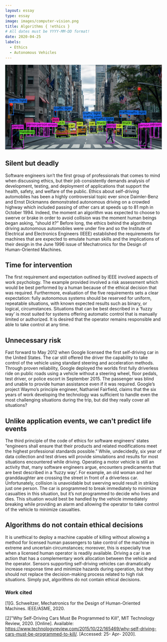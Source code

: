 ```yaml
---
layout: essay
type: essay
image: images/computer-vision.png
title: Algorithms { !ethics }
# All dates must be YYYY-MM-DD format!
date: 2020-04-25
labels:
  - Ethics
  - Autonomous Vehicles
---
```


<img class="ui huge centered image" src="../images/computer-vision.png">

## Silent but deadly

Software engineers isn’t the first group of professionals that comes to mind when discussing ethics, but their job consistently demands analysis of development, testing, and deployment of applications that support the health, safety, and welfare of the public. Ethics about self-driving automobiles has been a highly controversial topic ever since Daimler-Benz and Ernst Dickmanns demonstrated autonomous driving on a crowded highway which included passing of other cars at speeds up to 81 mph in October 1994.  Indeed, the moment an algorithm was expected to choose to swerve or brake in order to avoid collision was the moment human beings began asking, “should it?”  Before long, the ethics behind the algorithms driving autonomous automobiles were under fire and so the Institute of Electrical and Electronics Engineers (IEEE) established the requirements for machines that are expected to emulate human skills and the implications of their design in the June 1996 issue of Mechatronics for the Design of Human-Oriented Machines.

## Time for intervention

The first requirement and expectation outlined by IEEE involved aspects of work psychology.  The example provided involved a risk assessment which would be best performed by a human because of the ethical decision that was required.  Furthermore, evaluation of the five requirements sets a clear expectation: fully autonomous systems should be reserved for uniform, repeatable situations, with known expected results such as binary, or logical, circumstances.  Situations that can be best described in a ‘fuzzy way’ is most suited for systems offering automatic control that is manually limited or authorized.  It is desired that the operator remains responsible and able to take control at any time.

## Unnecessary risk

Fast forward to May 2012 when Google licensed the first self-driving car in the United States.  The car still offered the driver the capability to take control of the vehicle using standard steering and acceleration methods.  Through proven reliability, Google deployed the worlds first fully driverless ride on public roads using a vehicle without a steering wheel, floor pedals, test driver, or police escort in September 2015.  The passenger was blind and unable to provide human assistance even if it was required.  Google’s project Waymo’s principle engineer, Nathaniel Fairfield, claims that the six years of work developing the technology was sufficient to handle even the most challenging situations during the trip, but did they really cover all situations?

## Unlike application events, we can't predict life events

The third principle of the code of ethics for software engineers’ states “engineers shall ensure that their products and related modifications meet the highest professional standards possible.”  While, undecidedly, six year of data collection and test drives will provide simulations and results for most situations encountered while driving.  Operating a motor vehicle is still an activity that, many software engineers argue, encounters predicaments that are best described in a ‘fuzzy way’.  For example, an old woman and her granddaughter are crossing the street in front of a driverless car.  Unfortunately, collision is unavoidable but swerving would result in striking just one person.  The car is programmed to break immediately to minimize casualties in this situation, but it’s not programmed to decide who lives and dies.  This situation would best be handled by the vehicle immediately breaking while providing an alarm and allowing the operator to take control of the vehicle to minimize casualties.

## Algorithms do not contain ethical decisions

It is unethical to deploy a machine capable of killing without allowing a method for licensed human passengers to take control of the machine in extreme and uncertain circumstances; moreover, this is especially true when a licensed human operator is readily available.  Driving a car is an action that has a complementary work allocation between the vehicle and the operator.   Sensors supporting self-driving vehicles can dramatically increase response time and minimize hazards during operation, but they should not replace the decision-making process related to high risk situations.  Simply put, algorithms do not contain ethical decisions.

### Work cited
[1]G. Schweitzer, Mechatronics for the Design of Human-Oriented Machines. IEEE/ASME, 2020.

[2]"Why Self-Driving Cars Must Be Programmed to Kill", MIT Technology Review, 2020. [Online]. Available: https://www.technologyreview.com/2015/10/22/165469/why-self-driving-cars-must-be-programmed-to-kill/. [Accessed: 25- Apr- 2020].